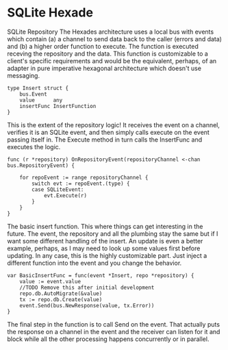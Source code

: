 # SQLite Hexade
SQLite Repository 
The Hexades architecture uses a local bus with events which contain (a) a channel to send data back to the caller (errors and data) and (b) a higher order function to execute. The function is executed receving the repository and the data. This function is customizable to a client's specific requirements and would be the equivalent, perhaps, of an adapter in pure imperative hexagonal architecture which doesn't use messaging. 
```
type Insert struct {
    bus.Event
    value      any
    insertFunc InsertFunction
}
```
This is the extent of the repository logic! It receives the event on a channel, verifies it is an SQLite event, and then simply calls execute on the event passing itself in. The Execute method in turn calls the InsertFunc and executes the logic. 

```
func (r *repository) OnRepositoryEvent(repositoryChannel <-chan bus.RepositoryEvent) {

    for repoEvent := range repositoryChannel {
        switch evt := repoEvent.(type) {
        case SQLiteEvent:
            evt.Execute(r)
        }
    }
}
```

The basic insert  function. This where things can get interesting in the future. The event, the repository and all the plumbing stay the same but if I want some different handling of the insert. An update is even a better example, perhaps, as I may need to look up some values first before updating. In any case, this is  the highly customizable part. Just  inject a different function into the event  and you change the behavior. 
```
var BasicInsertFunc = func(event *Insert, repo *repository) {
    value := event.value
    //TODO Remove this after initial development
    repo.db.AutoMigrate(&value)
    tx := repo.db.Create(value)
    event.Send(bus.NewResponse(value, tx.Error))
}
```

The final step in the function is to call Send on the event. That actually puts the response on a channel in the event and the receiver can listen for it and block while all the other processing happens concurrently or in parallel.
